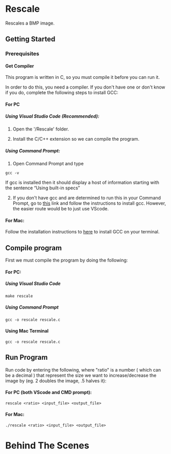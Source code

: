 # Rescale

Rescales a BMP image.

## Getting Started

### Prerequisites 

#### Get Compiler

This program is written in C, so you must compile it before you can run it.

In order to do this, you need a compiler. If you don't have one or don't know if you do, complete the following steps to install GCC:

#### For PC

##### Using Visual Studio Code (Recommended):

1. Open the '/Rescale' folder.

2. Install the C/C++ extension so we can compile the program.


##### Using Command Prompt:

1. Open Command Prompt and type
```
gcc -v
```
If gcc is installed then it should display a host of information starting with the sentence “Using built-in specs”

2. If you don't have gcc and are determined to run this in your Command Prompt, go to [this](https://preshing.com/20141108/how-to-install-the-latest-gcc-on-windows/ "Install GCC") link and follow the instructions to install gcc. However, the easier route would be to just use VScode.

#### For Mac:

Follow the installation instructions to [here](https://www.mkyong.com/mac/how-to-install-gcc-compiler-on-mac-os-x/ "Install GCC") to install GCC on your terminal.

## Compile program 

First we must compile the program by doing the following:

#### For PC:

##### Using Visual Studio Code

```
make rescale
```

##### Using Command Prompt

```
gcc -o rescale rescale.c
```

#### Using Mac Terminal
```
gcc -o rescale rescale.c
```

## Run Program

Run code by entering the following, where "ratio" is a number ( which can be a decimal ) that represent the size we want to increase/decrease the image by (eg. 2 doubles the image, .5 halves it):

#### For PC (both VScode and CMD prompt):

```
rescale <ratio> <input_file> <output_file>
```

#### For Mac:

```
./rescale <ratio> <input_file> <output_file>
```

# Behind The Scenes
